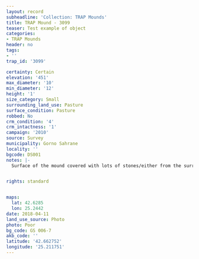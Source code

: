 ```yaml
---
layout: record
subheadline: 'Collection: TRAP Mounds'
title: TRAP Mound - 3099
teaser: Test example of object
categories:
- TRAP Mounds
header: no
tags:
- ''
trap_id: '3099'

certainty: Certain
elevation: '451'
max_diameter: '10'
min_diameter: '12'
height: '1'
size_category: Small
surrounding_land_use: Pasture
surface_condition: Pasture
robbed: No
crm_condition: '4'
crm_intactness: '1'
campaign: '2010'
source: Survey
municipality: Gorno Sahrane
locality: ''
bgcode: DS001
notes: |-
  Surface of the mound covered with lots of stones/either from the surrounding pasture or from the mound.


rights: standard


maps:
  lat: 42.6285
  lon: 25.2442
date: 2018-04-11
land_use_source: Photo
photo: Poor
bg_code: GS 006-7
akb_code: ''
latitude: '42.662752'
longitude: '25.211751'
---
```

